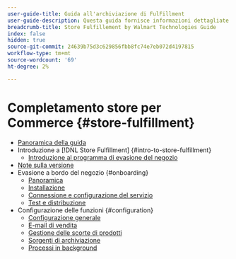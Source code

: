 ```yaml
---
user-guide-title: Guida all'archiviazione di FulFillment
user-guide-description: Questa guida fornisce informazioni dettagliate sull’installazione e la configurazione dei servizi Store Fulfillment per Adobe Commerce o Magenti Open Source Store.
breadcrumb-title: Store Fulfillement by Walmart Technologies Guide
index: false
hidden: true
source-git-commit: 24639b75d3c629856fbb8fc74e7eb072d4197815
workflow-type: tm+mt
source-wordcount: '69'
ht-degree: 2%

---
```



# Completamento store per Commerce {#store-fulfillment}

- [Panoramica della guida](guide-overview.md)
- Introduzione a [!DNL Store Fulfillment] {#intro-to-store-fulfillment}
   - [Introduzione al programma di evasione del negozio](introduction.md)
- [Note sulla versione](release-notes.md)
- Evasione a bordo del negozio {#onboarding}
   - [Panoramica](onboard.md)
   - [Installazione](install.md)
   - [Connessione e configurazione del servizio](connect-set-up-service.md)
   - [Test e distribuzione](test-deploy.md)
- Configurazione delle funzioni {#configuration}
   - [Configurazione generale](enable-general.md)
   - [E-mail di vendita](sales-emails.md)
   - [Gestione delle scorte di prodotti](product-stock.md)
   - [Sorgenti di archiviazione](store-sources.md)
   - [Processi in background](background-processes.md)
